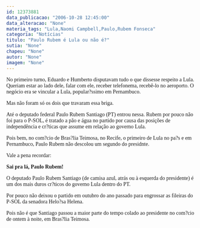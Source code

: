 ```yaml
---
id: 12373881
data_publicacao: "2006-10-28 12:45:00"
data_alteracao: "None"
materia_tags: "Lula,Naomi Campbell,Paulo,Rubem Fonseca"
categoria: "Notícias"
titulo: "Paulo Rubem é Lula ou não é?"
sutia: "None"
chapeu: "None"
autor: "None"
imagem: "None"
---
```

<p><P><FONT face=Verdana>No primeiro turno, Eduardo e Humberto disputavam tudo o que dissesse respeito a Lula. Queriam estar ao lado dele, falar com ele, receber telefonema, recebê-lo no aeroporto. O negócio era se vincular a Lula, popular?ssimo em Pernambuco.</FONT></P></p>
<p><P><FONT face=Verdana>Mas não foram só os dois que travaram essa briga.</FONT></P></p>
<p><P><FONT face=Verdana>Até o deputado federal Paulo Rubem Santiago (PT) entrou nessa. Rubem por pouco não foi para o P-SOL, é tratado a pão e água no partido por causa das posições de independência e cr?ticas que assume em relação ao governo Lula.</FONT></P></p>
<p><P><FONT face=Verdana>Pois bem, no com?cio de Bras?lia Teimosa, no Recife,&nbsp;o primeiro de Lula no pa?s e em Pernambuco, Paulo Rubem não descolou um segundo do presidnte.</FONT></P></p>
<p><P><FONT face=Verdana>Vale a pena recordar:</FONT></P></p>
<p><P><FONT face=Verdana><STRONG>Sai pra lá, Paulo Rubem!</STRONG></FONT></P></p>
<p><P><FONT face=Verdana>O deputado Paulo Rubem Santiago (de camisa azul, atrás ou à esquerda do presidente) é um dos mais duros cr?ticos do governo Lula dentro do PT. </FONT></P></p>
<p><P><FONT face=Verdana>Por pouco não deixou o partido em outubro do ano passado para engrossar as fileiras do P-SOL da senadora Helo?sa Helena.</FONT></P></p>
<p><P><FONT face=Verdana>Pois não é que Santiago passou a maior parte do tempo colado ao presidente no com?cio de ontem à noite, em Bras?lia Teimosa.</FONT></P> </p>
